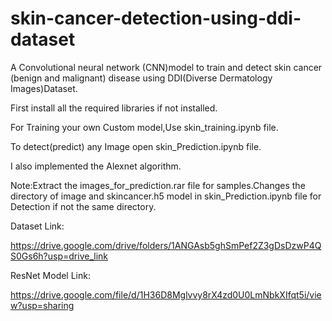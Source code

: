 # skin-cancer-detection-using-ddi-dataset
A Convolutional neural network (CNN)model to train and detect skin cancer (benign and malignant) disease using DDI(Diverse Dermatology Images)Dataset.

First install all the required libraries if not installed.

For Training your own Custom model,Use skin_training.ipynb file.

To detect(predict) any Image open skin_Prediction.ipynb file.

I also implemented the Alexnet algorithm.

Note:Extract the images_for_prediction.rar file for samples.Changes the directory of image and skincancer.h5 model in skin_Prediction.ipynb file for Detection if not the same directory.

Dataset Link:

https://drive.google.com/drive/folders/1ANGAsb5ghSmPef2Z3gDsDzwP4QS0Gs6h?usp=drive_link

ResNet Model Link:

https://drive.google.com/file/d/1H36D8Mglvvy8rX4zd0U0LmNbkXIfqt5i/view?usp=sharing
